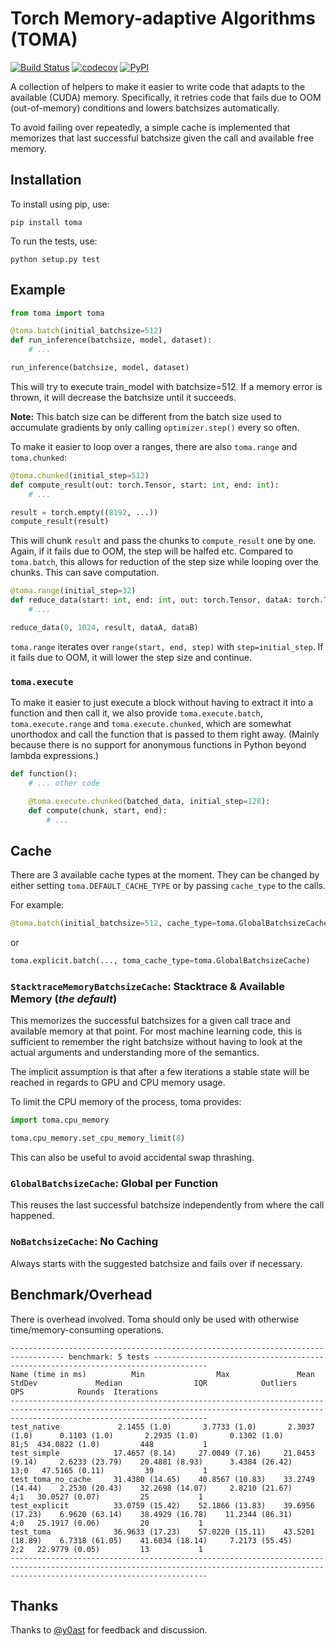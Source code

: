 # Torch Memory-adaptive Algorithms (TOMA)

[![Build Status](https://www.travis-ci.com/BlackHC/toma.svg?branch=master)](https://www.travis-ci.com/BlackHC/toma) [![codecov](https://codecov.io/gh/BlackHC/toma/branch/master/graph/badge.svg)](https://codecov.io/gh/BlackHC/toma) [![PyPI](https://img.shields.io/badge/PyPI-toma-blue.svg)](https://pypi.python.org/pypi/toma/)

A collection of helpers to make it easier to write code that adapts to the available (CUDA) memory.
Specifically, it retries code that fails due to OOM (out-of-memory) conditions and lowers batchsizes automatically. 

To avoid failing over repeatedly, a simple cache is implemented that memorizes that last successful batchsize given the call and available free memory.

## Installation

To install using pip, use:

```
pip install toma
```

To run the tests, use:

```
python setup.py test
```

## Example

```python
from toma import toma

@toma.batch(initial_batchsize=512)
def run_inference(batchsize, model, dataset):
    # ...

run_inference(batchsize, model, dataset)
```

This will try to execute train_model with batchsize=512. If a memory error is thrown, it will decrease the batchsize until it succeeds.

**Note:** 
This batch size can be different from the batch size used to accumulate gradients by only calling `optimizer.step()` every so often.

To make it easier to loop over a ranges, there are also `toma.range` and `toma.chunked`:

```python
@toma.chunked(initial_step=512)
def compute_result(out: torch.Tensor, start: int, end: int):
    # ...

result = torch.empty((8192, ...))
compute_result(result)
```

This will chunk `result` and pass the chunks to `compute_result` one by one. 
Again, if it fails due to OOM, the step will be halfed etc.
Compared to `toma.batch`, this allows for reduction of the step size while looping over the chunks.
This can save computation.

```python
@toma.range(initial_step=32)
def reduce_data(start: int, end: int, out: torch.Tensor, dataA: torch.Tensor, dataB: torch.Tensor):
    # ...

reduce_data(0, 1024, result, dataA, dataB)
``` 

`toma.range` iterates over `range(start, end, step)` with `step=initial_step`. If it fails due to OOM, it will lower the step size and continue.

### `toma.execute`

To make it easier to just execute a block without having to extract it into a function and then call it, we also provide `toma.execute.batch`, `toma.execute.range` and `toma.execute.chunked`, which are somewhat unorthodox and call the function that is passed to them right away. (Mainly because there is no support for anonymous functions in Python beyond lambda expressions.)

```python
def function():
    # ... other code

    @toma.execute.chunked(batched_data, initial_step=128):
    def compute(chunk, start, end):
        # ...
```

## Cache

There are 3 available cache types at the moment. 
They can be changed by either setting `toma.DEFAULT_CACHE_TYPE` or by passing `cache_type` to the calls.

For example:
```python
@toma.batch(initial_batchsize=512, cache_type=toma.GlobalBatchsizeCache)
```
or
```python
toma.explicit.batch(..., toma_cache_type=toma.GlobalBatchsizeCache)
```

### `StacktraceMemoryBatchsizeCache`: Stacktrace & Available Memory (*the default*)

This memorizes the successful batchsizes for a given call trace and available memory at that point.
For most machine learning code, this is sufficient to remember the right batchsize without having to look at the actual arguments and understanding more of the semantics.

The implicit assumption is that after a few iterations a stable state will be reached in regards to GPU and CPU memory usage.

To limit the CPU memory of the process, toma provides:
```python
import toma.cpu_memory

toma.cpu_memory.set_cpu_memory_limit(8)
```
This can also be useful to avoid accidental swap thrashing.

### `GlobalBatchsizeCache`: Global per Function

This reuses the last successful batchsize independently from where the call happened.

### `NoBatchsizeCache`: No Caching

Always starts with the suggested batchsize and fails over if necessary.

## Benchmark/Overhead

There is overhead involved. Toma should only be used with otherwise time/memory-consuming operations.

```text
---------------------------------------------------------------------------------- benchmark: 5 tests ----------------------------------------------------------------------------------
Name (time in ms)          Min                Max               Mean            StdDev             Median                IQR            Outliers       OPS            Rounds  Iterations
----------------------------------------------------------------------------------------------------------------------------------------------------------------------------------------
test_native             2.1455 (1.0)       3.7733 (1.0)       2.3037 (1.0)      0.1103 (1.0)       2.2935 (1.0)       0.1302 (1.0)          81;5  434.0822 (1.0)         448           1
test_simple            17.4657 (8.14)     27.0049 (7.16)     21.0453 (9.14)     2.6233 (23.79)    20.4881 (8.93)      3.4384 (26.42)        13;0   47.5165 (0.11)         39           1
test_toma_no_cache     31.4380 (14.65)    40.8567 (10.83)    33.2749 (14.44)    2.2530 (20.43)    32.2698 (14.07)     2.8210 (21.67)         4;1   30.0527 (0.07)         25           1
test_explicit          33.0759 (15.42)    52.1866 (13.83)    39.6956 (17.23)    6.9620 (63.14)    38.4929 (16.78)    11.2344 (86.31)         4;0   25.1917 (0.06)         20           1
test_toma              36.9633 (17.23)    57.0220 (15.11)    43.5201 (18.89)    6.7318 (61.05)    41.6034 (18.14)     7.2173 (55.45)         2;2   22.9779 (0.05)         13           1
----------------------------------------------------------------------------------------------------------------------------------------------------------------------------------------
```

## Thanks

Thanks to [@y0ast](https://github.com/y0ast) for feedback and discussion.

